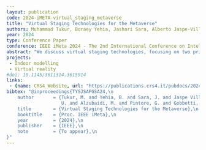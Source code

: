 ```yaml
---
layout: publication
code: 2024-iMETA-virtual_staging_metaverse
title: "Virtual Staging Technologies for the Metaverse"
authors: Muhammad Tukur, Boraey Yehia, Jashari Sara, Alberto Jaspe-Villanueva, Uzair Shah, Mahmood Alzubaidi, Giovanni Pintore, Enrico Gobbetti, Jens Schneider, and Marco Agus
year: 2024
type: Conference Paper
conference: IEEE iMeta 2024 - The 2nd International Conference on Intelligent Metaverse Technologies & Application
abstract: "We discuss virtual staging technologies, focusing on two primary pipelines for creating and exploring immersive indoor environments in the metavers: an AI-based image processing pipeline and a LIDAR-based pipeline. The AI-based image processing pipeline leverages advanced AI algorithms for tasks such as clutter removal, semantic style transfer, and super-resolution, enabling rapid generation of high-quality, photorealistic virtual environments from single panoramic images. The LIDAR-based pipeline captures measurable 3D models of indoor spaces, facilitating immersive editing and collaborative design through real-time interaction with high-fidelity virtual environments.  A qualitative comparative analysis of these technologies highlights their strengths and limitations in various applications. The practical implications of these pipelines are discussed, particularly their potential to transform industries such as real estate, furniture retail, interior design, construction, remote collaboration, and immersive training. The paper concludes with suggestions for future research, including conducting user studies, integrating the two pipelines, and optimizing technologies for mobile and edge devices to enhance accessibility and usability."
projects: 
 - Indoor modelling
 - Virtual reality
#doi: 10.1145/3611314.3615914
links:
 - {name: CRS4 Website, url: "https://publications.crs4.it/pubdocs/2024/TYSJSAPGSA24/"}
bibtex: "@inproceedings{TYSJSAPGSA24,\n
    author       = {Tukur, M. and Yehia, B. and Sara, J. and Jaspe Villanueva, A. and Shah,\n
	                U. and Alzubaidi, M. and Pintore, G. and Gobbetti, E. and Schneider, J. and Agus, M.},\n
    title        = {Virtual Staging Technologies for the Metaverse},\n
    booktitle    = {Proc. IEEE iMeta},\n
    year         = {2024},\n
    publisher    = {IEEE},\n
    note         = {To appear},\n
}" 
---
```

